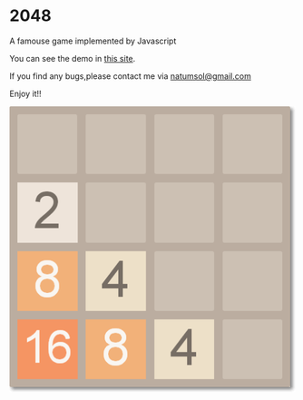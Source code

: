 2048
====

A famouse game implemented by Javascript

You can see the demo in [this site](http://blog.natumsol.com/project/2048/2048.htm).

If you find any bugs,please contact me via natumsol@gmail.com

Enjoy it!!

![2048](/2048.png)